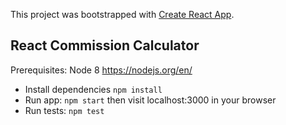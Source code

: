 This project was bootstrapped with [Create React App](https://github.com/facebookincubator/create-react-app).

## React Commission Calculator

Prerequisites: Node 8 https://nodejs.org/en/

* Install dependencies `npm install`
* Run app: `npm start` then visit localhost:3000 in your browser
* Run tests: `npm test`
